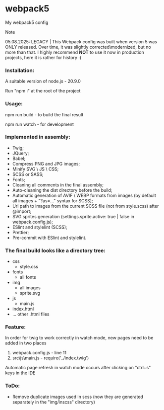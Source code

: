 # webpack5

My webpack5 config

> [!NOTE]
> 05.08.2025: LEGACY | This Webpack config was built when version 5 was ONLY released. Over time, it was slightly corrected\modernized, but no more than that. I highly recommend **NOT** to use it now in production projects, here it is rather for history :)

### Installation:

A suitable version of node.js - 20.9.0

Run "npm i" at the root of the project

### Usage:

npm run build - to build the final result

npm run watch - for development

### Implemented in assembly:

-   Twig;
-   JQuery;
-   Babel;
-   Compress PNG and JPG images;
-   Minify SVG \ JS \ CSS;
-   SCSS or SASS;
-   Fonts;
-   Cleaning all comments in the final assembly;
-   Auto-cleaning the dist directory before the build;
-   Automatic generation of AVIF \ WEBP formats from images (by default all images + "?as=..." syntax for SCSS);
-   Url path to images from the current SCSS file (not from style.scss) after @import;
-   SVG sprites generation (settings.sprite.active: true | false in webpack.config.js);
-   ESlint and stylelint (SCSS);
-   Prettier;
-   Pre-commit with ESlint and stylelint.

### The final build looks like a directory tree:

-   css
    -   style.css
-   fonts
    -   all fonts
-   img
    -   all images
    -   sprite.svg
-   js
    -   main.js
-   index.html
-   ... other .html files

### Feature:

In order for twig to work correctly in watch mode, new pages need to be added in two places

1. webpack.config.js - line 11
2. src\js\main.js - require('../index.twig')

Automatic page refresh in watch mode occurs after clicking on "ctrl+s" keys in the IDE

### ToDo:

-   Remove duplicate images used in scss (now they are generated separately in the "img/inscss" directory)
